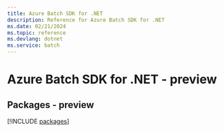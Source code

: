 ```yaml
---
title: Azure Batch SDK for .NET
description: Reference for Azure Batch SDK for .NET
ms.date: 02/21/2024
ms.topic: reference
ms.devlang: dotnet
ms.service: batch
---
```

# Azure Batch SDK for .NET - preview
## Packages - preview
[!INCLUDE [packages](batch-index.md)]